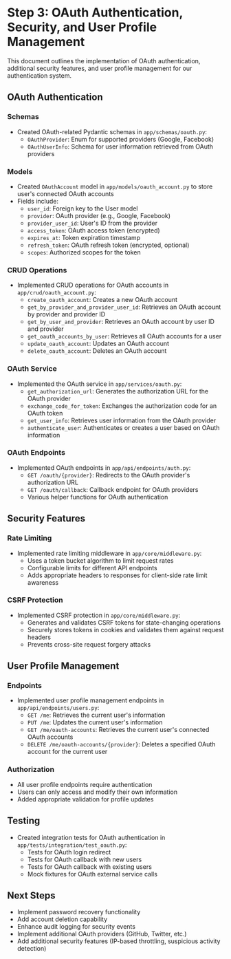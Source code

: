 # Step 3: OAuth Authentication, Security, and User Profile Management

This document outlines the implementation of OAuth authentication, additional security features, and user profile management for our authentication system.

## OAuth Authentication

### Schemas

- Created OAuth-related Pydantic schemas in `app/schemas/oauth.py`:
  - `OAuthProvider`: Enum for supported providers (Google, Facebook)
  - `OAuthUserInfo`: Schema for user information retrieved from OAuth providers

### Models

- Created `OAuthAccount` model in `app/models/oauth_account.py` to store user's connected OAuth accounts
- Fields include:
  - `user_id`: Foreign key to the User model
  - `provider`: OAuth provider (e.g., Google, Facebook)
  - `provider_user_id`: User's ID from the provider
  - `access_token`: OAuth access token (encrypted)
  - `expires_at`: Token expiration timestamp
  - `refresh_token`: OAuth refresh token (encrypted, optional)
  - `scopes`: Authorized scopes for the token

### CRUD Operations

- Implemented CRUD operations for OAuth accounts in `app/crud/oauth_account.py`:
  - `create_oauth_account`: Creates a new OAuth account
  - `get_by_provider_and_provider_user_id`: Retrieves an OAuth account by provider and provider ID
  - `get_by_user_and_provider`: Retrieves an OAuth account by user ID and provider
  - `get_oauth_accounts_by_user`: Retrieves all OAuth accounts for a user
  - `update_oauth_account`: Updates an OAuth account
  - `delete_oauth_account`: Deletes an OAuth account

### OAuth Service

- Implemented the OAuth service in `app/services/oauth.py`:
  - `get_authorization_url`: Generates the authorization URL for the OAuth provider
  - `exchange_code_for_token`: Exchanges the authorization code for an OAuth token
  - `get_user_info`: Retrieves user information from the OAuth provider
  - `authenticate_user`: Authenticates or creates a user based on OAuth information

### OAuth Endpoints

- Implemented OAuth endpoints in `app/api/endpoints/auth.py`:
  - `GET /oauth/{provider}`: Redirects to the OAuth provider's authorization URL
  - `GET /oauth/callback`: Callback endpoint for OAuth providers
  - Various helper functions for OAuth authentication

## Security Features

### Rate Limiting

- Implemented rate limiting middleware in `app/core/middleware.py`:
  - Uses a token bucket algorithm to limit request rates
  - Configurable limits for different API endpoints
  - Adds appropriate headers to responses for client-side rate limit awareness

### CSRF Protection

- Implemented CSRF protection in `app/core/middleware.py`:
  - Generates and validates CSRF tokens for state-changing operations
  - Securely stores tokens in cookies and validates them against request headers
  - Prevents cross-site request forgery attacks

## User Profile Management

### Endpoints

- Implemented user profile management endpoints in `app/api/endpoints/users.py`:
  - `GET /me`: Retrieves the current user's information
  - `PUT /me`: Updates the current user's information
  - `GET /me/oauth-accounts`: Retrieves the current user's connected OAuth accounts
  - `DELETE /me/oauth-accounts/{provider}`: Deletes a specified OAuth account for the current user

### Authorization

- All user profile endpoints require authentication
- Users can only access and modify their own information
- Added appropriate validation for profile updates

## Testing

- Created integration tests for OAuth authentication in `app/tests/integration/test_oauth.py`:
  - Tests for OAuth login redirect
  - Tests for OAuth callback with new users
  - Tests for OAuth callback with existing users
  - Mock fixtures for OAuth external service calls

## Next Steps

- Implement password recovery functionality
- Add account deletion capability
- Enhance audit logging for security events
- Implement additional OAuth providers (GitHub, Twitter, etc.)
- Add additional security features (IP-based throttling, suspicious activity detection) 
